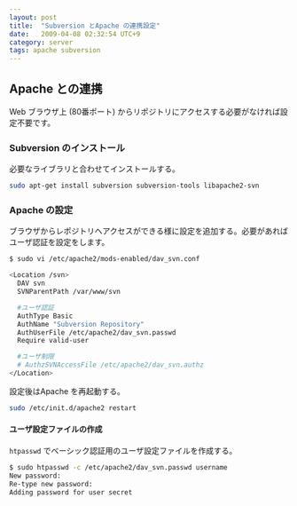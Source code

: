 ```yaml
---
layout: post
title:  "Subversion とApache の連携設定"
date:   2009-04-08 02:32:54 UTC+9
category: server
tags: apache subversion
---
```


## Apache との連携

Web ブラウザ上 (80番ポート) からリポジトリにアクセスする必要がなければ設定不要です。

### Subversion のインストール

必要なライブラリと合わせてインストールする。

```sh
sudo apt-get install subversion subversion-tools libapache2-svn
```

### Apache の設定

ブラウザからレポジトリへアクセスができる様に設定を追加する。必要があればユーザ認証を設定をします。

```sh
$ sudo vi /etc/apache2/mods-enabled/dav_svn.conf

<Location /svn>
  DAV svn
  SVNParentPath /var/www/svn

  #ユーザ認証
  AuthType Basic
  AuthName "Subversion Repository"
  AuthUserFile /etc/apache2/dav_svn.passwd
  Require valid-user

  #ユーザ制限
  # AuthzSVNAccessFile /etc/apache2/dav_svn.authz
</Location>
```

設定後はApache を再起動する。

```sh
sudo /etc/init.d/apache2 restart
```

#### ユーザ設定ファイルの作成

`htpasswd` でベーシック認証用のユーザ設定ファイルを作成する。

```sh
$ sudo htpasswd -c /etc/apache2/dav_svn.passwd username
New password:
Re-type new password:
Adding password for user secret
```

